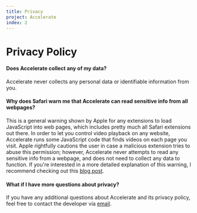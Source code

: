 ```yaml
---
title: Privacy
project: Accelerate
index: 2
---
```


# Privacy Policy

#### Does Accelerate collect any of my data?

Accelerate never collects any personal data or identifiable information from you.

#### Why does Safari warn me that Accelerate can read sensitive info from all webpages?

This is a general warning shown by Apple for any extensions to load JavaScript into web pages, which includes pretty much all Safari extensions out there. In order to let you control video playback on any website, Accelerate runs some JavaScript code that finds videos on each page you visit. Apple rightfully cautions the user in case a malicious extension tries to abuse this permission; however, Accelerate never attempts to read any sensitive info from a webpage, and does not need to collect any data to function. If you're interested in a more detailed explanation of this warning, I recommend checking out this [blog post](https://lapcatsoftware.com/articles/security-safari-extensions.html).

#### What if I have more questions about privacy?

If you have any additional questions about Accelerate and its privacy policy, feel free to contact the developer via [email](mailto:hello@ritam).
